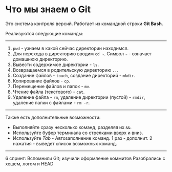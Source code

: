 # Что мы знаем о Git

Это система контроля версий. Работает из командной строки **Git Bash**.  

Реализуются следующие команды:  

------------------------------

1. `pwd` - узнаем в какой сейчас директории находимся.
2. Для перехода в директорию вводим `cd ~`. Символ `~` - означает домашнюю директорию.
3. Вывести содержимое директории - `ls`.
4. Возвращаемся в родительскую директорию `..`.
5. Создание файлов - `touch`, создание директорий - `mkdir`.
6. Копирование файлов - `cp`.
7. Перемещение файлов и папок - `mv`.
8. Чтение файла (текстового) - `cat`.
9. Удаление файла - `rm`, удаление директории (пустой) - `rmdir`, удаление папки с файлами - `rm -r`.  

-----------------------------------

Также есть дополнительные возможности:
* Выполняйте сразу несколько команд, разделяя их `&&`.
* Используйте буфер терминала со стрелками вверх и вниз.
* Используйте _Tab_ - Автозаполнение команд. 1 раз - дополнит. 2 нажатия - выведет список возможных команд.

------------------------------------
6 спринт:
Вспомнили Git; изучили оформление коммитов
Разобрались с хешем, логом и HEAD
